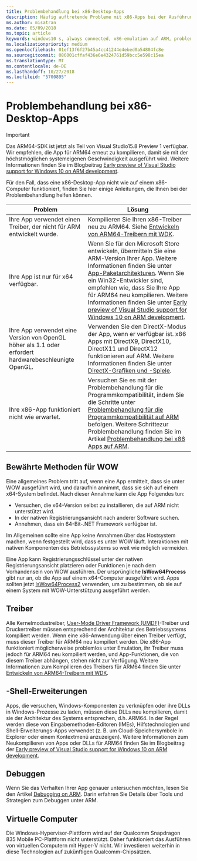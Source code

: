 ```yaml
---
title: Problembehandlung bei x86-Desktop-Apps
description: Häufig auftretende Probleme mit x86-Apps bei der Ausführung auf ARM, und wie diese Probleme behoben werden können.
ms.author: misatran
ms.date: 05/09/2018
ms.topic: article
keywords: windows10 s, always connected, x86-emulation auf ARM, problembehandlung
ms.localizationpriority: medium
ms.openlocfilehash: 01ef13f6f27b45a4cc41244e4ebed0a54804fc8e
ms.sourcegitcommit: 086001cffaf436e6e4324761d59bcc5e598c15ea
ms.translationtype: MT
ms.contentlocale: de-DE
ms.lasthandoff: 10/27/2018
ms.locfileid: "5700895"
---
```

# <a name="troubleshooting-x86-desktop-apps"></a>Problembehandlung bei x86-Desktop-Apps
>[!IMPORTANT]
> Das ARM64-SDK ist jetzt als Teil von Visual Studio15.8 Preview 1 verfügbar. Wir empfehlen, die App für ARM64 erneut zu kompilieren, damit sie mit der höchstmöglichen systemeigenen Geschwindigkeit ausgeführt wird. Weitere Informationen finden Sie im Blogbeitrag [Early preview of Visual Studio support for Windows 10 on ARM development](https://blogs.windows.com/buildingapps/2018/05/08/visual-studio-support-for-windows-10-on-arm-development/).

Für den Fall, dass eine x86-Desktop-App nicht wie auf einem x86-Computer funktioniert, finden Sie hier einige Anleitungen, die Ihnen bei der Problembehandlung helfen können.

|Problem|Lösung|
|-----|--------|
| Ihre App verwendet einen Treiber, der nicht für ARM entwickelt wurde. | Kompilieren Sie Ihren x86-Treiber neu zu ARM64. Siehe [Entwickeln von ARM64-Treibern mit WDK](https://docs.microsoft.com/en-us/windows-hardware/drivers/develop/building-arm64-drivers). |
| Ihre App ist nur für x64 verfügbar. | Wenn Sie für den Microsoft Store entwickeln, übermitteln Sie eine ARM-Version Ihrer App. Weitere Informationen finden Sie unter [App-Paketarchitekturen](../packaging/device-architecture.md). Wenn Sie ein Win32-Entwickler sind, empfehlen wie, dass Sie Ihre App für ARM64 neu kompilieren. Weitere Informationen finden Sie unter [Early preview of Visual Studio support for Windows 10 on ARM development](https://blogs.windows.com/buildingapps/2018/05/08/visual-studio-support-for-windows-10-on-arm-development/). |
| Ihre App verwendet eine Version von OpenGL höher als 1.1 oder erfordert hardwarebeschleunigte OpenGL. | Verwenden Sie den DirectX-Modus der App, wenn er verfügbar ist. x86 Apps mit DirectX9, DirectX10, DirectX11 und DirectX12 funktionieren auf ARM. Weitere Informationen finden Sie unter [DirectX-Grafiken und -Spiele](https://msdn.microsoft.com/en-us/library/windows/desktop/ee663274(v=vs.85).aspx). |
| Ihre x86-App funktioniert nicht wie erwartet. | Versuchen Sie es mit der Problembehandlung für die Programmkompatibilität, indem Sie die Schritte unter [Problembehandlung für die Programmkompatibilität auf ARM](apps-on-arm-program-compat-troubleshooter.md) befolgen. Weitere Schrittezur Problembehandlung finden Sie im Artikel [Problembehandlung bei x86 Apps auf ARM](apps-on-arm-troubleshooting-x86.md). |

## <a name="best-practices-for-wow"></a>Bewährte Methoden für WOW
Eine allgemeines Problem tritt auf, wenn eine App ermittelt, dass sie unter WOW ausgeführt wird, und daraufhin annimmt, dass sie sich auf einem x64-System befindet. Nach dieser Annahme kann die App Folgendes tun:

- Versuchen, die x64-Version selbst zu installieren, die auf ARM nicht unterstützt wird.
- In der nativen Registrierungsansicht nach anderer Software suchen.
- Annehmen, dass ein 64-Bit-.NET Framework verfügbar ist.

Im Allgemeinen sollte eine App keine Annahmen über das Hostsystem machen, wenn festgestellt wird, dass es unter WOW läuft. Interaktionen mit nativen Komponenten des Betriebssystems so weit wie möglich vermeiden.

Eine App kann Registrierungsschlüssel unter der nativen Registrierungsansicht platzieren oder Funktionen je nach dem Vorhandensein von WOW ausführen. Der ursprüngliche **IsWow64Process** gibt nur an, ob die App auf einem x64-Computer ausgeführt wird. Apps sollten jetzt [IsWow64Process2](https://msdn.microsoft.com/en-us/library/windows/desktop/mt804318(v=vs.85).aspx) verwenden, um zu bestimmen, ob sie auf einem System mit WOW-Unterstützung ausgeführt werden. 

## <a name="drivers"></a>Treiber 
Alle Kernelmodustreiber, [User-Mode Driver Framework (UMDF)](https://docs.microsoft.com/windows-hardware/drivers/wdf/overview-of-the-umdf)-Treiber und Druckertreiber müssen entsprechend der Architektur des Betriebssystems kompiliert werden. Wenn eine x86-Anwendung über einen Treiber verfügt, muss dieser Treiber für ARM64 neu kompiliert werden. Die x86-App funktioniert möglicherweise problemlos unter Emulation, ihr Treiber muss jedoch für ARM64 neu kompiliert werden, und App-Funktionen, die von diesem Treiber abhängen, stehen nicht zur Verfügung. Weitere Informationen zum Kompilieren des Treibers für ARM64 finden Sie unter [Entwickeln von ARM64-Treibern mit WDK](https://docs.microsoft.com/windows-hardware/drivers/develop/building-arm64-drivers).

## <a name="shell-extensions"></a>-Shell-Erweiterungen 
Apps, die versuchen, Windows-Komponenten zu verknüpfen oder ihre DLLs in Windows-Prozesse zu laden, müssen diese DLLs neu kompilieren, damit sie der Architektur des Systems entsprechen, d.h. ARM64. In der Regel werden diese von Eingabemethoden-Editoren (IMEs), Hilfstechnologien und Shell-Erweiterungs-Apps verwendet (z. B. um Cloud-Speichersymbole in Explorer oder einem Kontextmenü anzuzeigen). Weitere Informationen zum Neukompilieren von Apps oder DLLs für ARM64 finden Sie im Blogbeitrag der [Early preview of Visual Studio support for Windows 10 on ARM development](https://blogs.windows.com/buildingapps/2018/05/08/visual-studio-support-for-windows-10-on-arm-development/). 

## <a name="debugging"></a>Debuggen
Wenn Sie das Verhalten Ihrer App genauer untersuchen möchten, lesen Sie den Artikel [Debugging on ARM](https://docs.microsoft.com/en-us/windows-hardware/drivers/debugger/debugging-arm64). Darin erfahren Sie Details über Tools und Strategien zum Debuggen unter ARM.

## <a name="virtual-machines"></a>Virtuelle Computer
Die Windows-Hypervisor-Plattform wird auf der Qualcomm Snapdragon 835 Mobile PC-Plattform nicht unterstützt. Daher funktioniert das Ausführen von virtuellen Computern mit Hyper-V nicht. Wir investieren weiterhin in diese Technologien auf zukünftigen Qualcomm-Chipsätzen. 